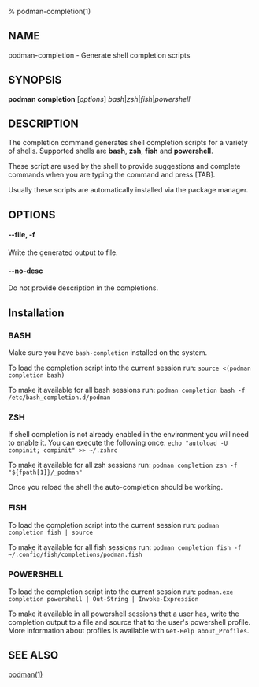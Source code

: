 % podman-completion(1)

## NAME
podman\-completion - Generate shell completion scripts

## SYNOPSIS
**podman completion** [*options*] *bash*|*zsh*|*fish*|*powershell*

## DESCRIPTION
The completion command generates shell completion scripts for a variety of shells. Supported shells are **bash**, **zsh**, **fish** and **powershell**.

These script are used by the shell to provide suggestions and complete commands when you are typing the command and press [TAB].

Usually these scripts are automatically installed via the package manager.

## OPTIONS
#### **--file**, **-f**

Write the generated output to file.

#### **--no-desc**

Do not provide description in the completions.

## Installation

### BASH
Make sure you have `bash-completion` installed on the system.

To load the completion script into the current session run:
`source <(podman completion bash)`

To make it available for all bash sessions run:
`podman completion bash -f /etc/bash_completion.d/podman`


### ZSH
If shell completion is not already enabled in the environment you will need to enable it. You can execute the following once:
`echo "autoload -U compinit; compinit" >> ~/.zshrc`

To make it available for all zsh sessions run:
`podman completion zsh -f "${fpath[1]}/_podman"`

Once you reload the shell the auto-completion should be working.


### FISH
To load the completion script into the current session run:
`podman completion fish | source`

To make it available for all fish sessions run:
`podman completion fish -f ~/.config/fish/completions/podman.fish`

### POWERSHELL
To load the completion script into the current session run:
`podman.exe completion powershell | Out-String | Invoke-Expression`

To make it available in all powershell sessions that a user has, write the
completion output to a file and source that to the user's powershell profile.
More information about profiles is available with `Get-Help about_Profiles`.

## SEE ALSO
[podman(1)](podman.1.md)

